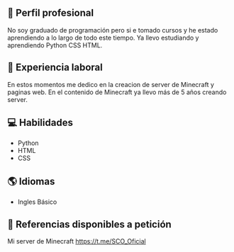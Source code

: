 ## 💼 Perfil profesional
No soy graduado de programación pero si e tomado cursos y he estado aprendiendo a lo largo de todo este tiempo. Ya llevo estudiando y aprendiendo Python CSS HTML.


## 💼 Experiencia laboral
En estos momentos me dedico en la creacion de server de Minecraft y paginas web. En el contenido de Minecraft ya llevo más de 5 años creando server.


## 💻 Habilidades

- Python
- HTML
- CSS

## 🌎 Idiomas

- Ingles Básico

## 🔗 Referencias disponibles a petición

Mi server de Minecraft
https://t.me/SCO_Oficial
